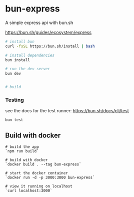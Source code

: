# bun-express


A simple express api with bun.sh

https://bun.sh/guides/ecosystem/express


```bash
# install bun
curl -fsSL https://bun.sh/install | bash

# install dependencies
bun install

# run the dev server
bun dev


# build
```


### Testing

see the docs for the test runner: https://bun.sh/docs/cli/test

```
bun test
```

## Build with docker

```
# build the app
`npm run build`

# build with docker
`docker build . --tag bun-express`

# start the docker container
`docker run -d -p 3000:3000 bun-express`

# view it running on localhost
`curl localhost:3000`
```
